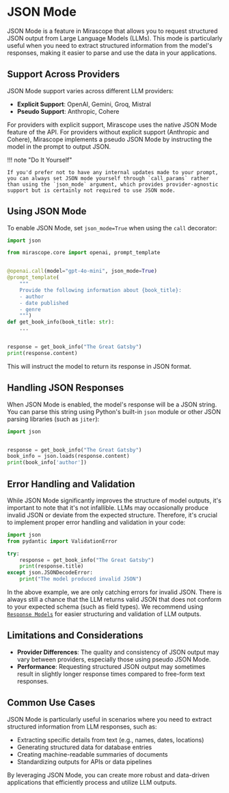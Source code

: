 # JSON Mode

JSON Mode is a feature in Mirascope that allows you to request structured JSON output from Large Language Models (LLMs). This mode is particularly useful when you need to extract structured information from the model's responses, making it easier to parse and use the data in your applications.

## Support Across Providers

JSON Mode support varies across different LLM providers:

- **Explicit Support**: OpenAI, Gemini, Groq, Mistral
- **Pseudo Support**: Anthropic, Cohere

For providers with explicit support, Mirascope uses the native JSON Mode feature of the API. For providers without explicit support (Anthropic and Cohere), Mirascope implements a pseudo JSON Mode by instructing the model in the prompt to output JSON.

!!! note "Do It Yourself"

    If you'd prefer not to have any internal updates made to your prompt, you can always set JSON mode yourself through `call_params` rather than using the `json_mode` argument, which provides provider-agnostic support but is certainly not required to use JSON mode.

## Using JSON Mode

To enable JSON Mode, set `json_mode=True` when using the `call` decorator:

```python
import json

from mirascope.core import openai, prompt_template


@openai.call(model="gpt-4o-mini", json_mode=True)
@prompt_template(
    """
    Provide the following information about {book_title}:
    - author
    - date published
    - genre
    """)
def get_book_info(book_title: str):
    ...


response = get_book_info("The Great Gatsby")
print(response.content)
```

This will instruct the model to return its response in JSON format.

## Handling JSON Responses

When JSON Mode is enabled, the model's response will be a JSON string. You can parse this string using Python's built-in `json` module or other JSON parsing libraries (such as `jiter`):

```python
import json


response = get_book_info("The Great Gatsby")
book_info = json.loads(response.content)
print(book_info['author'])
```

## Error Handling and Validation

While JSON Mode significantly improves the structure of model outputs, it's important to note that it's not infallible. LLMs may occasionally produce invalid JSON or deviate from the expected structure. Therefore, it's crucial to implement proper error handling and validation in your code:

```python
import json
from pydantic import ValidationError

try:
    response = get_book_info("The Great Gatsby")
    print(response.title)
except json.JSONDecodeError:
    print("The model produced invalid JSON")
```

In the above example, we are only catching errors for invalid JSON. There is always still a chance that the LLM returns valid JSON that does not conform to your expected schema (such as field types). We recommend using [`Response Models`](./response_models.md) for easier structuring and validation of LLM outputs.

## Limitations and Considerations

- **Provider Differences**: The quality and consistency of JSON output may vary between providers, especially those using pseudo JSON Mode.
- **Performance**: Requesting structured JSON output may sometimes result in slightly longer response times compared to free-form text responses.

## Common Use Cases

JSON Mode is particularly useful in scenarios where you need to extract structured information from LLM responses, such as:

- Extracting specific details from text (e.g., names, dates, locations)
- Generating structured data for database entries
- Creating machine-readable summaries of documents
- Standardizing outputs for APIs or data pipelines

By leveraging JSON Mode, you can create more robust and data-driven applications that efficiently process and utilize LLM outputs.
